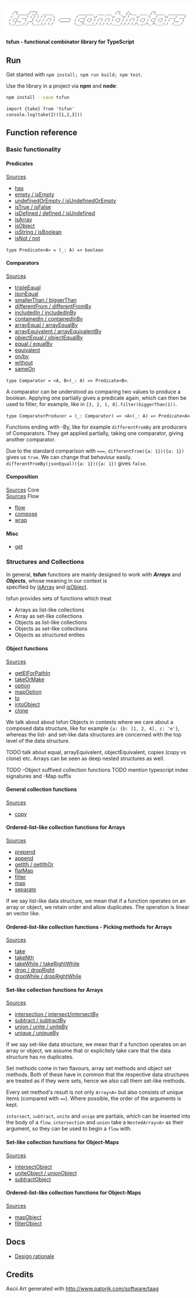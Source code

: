 ![alt](splash.png)                                            

**tsfun - functional combinator library for TypeScript**

## Run

Get started with `npm install; npm run build; npm test`.

Use the library in a project via **npm** and **node**:

```bash
npm install --save tsfun
```

```
import {take} from 'tsfun'
console.log(take(2)([1,2,3]))
```

## Function reference

### Basic functionality

#### Predicates

[Sources](../test/predicates.spec.ts)

* [has](../test/predicates/has.spec.ts)
* [empty / isEmpty](../test/predicates/is_empty.spec.ts)
* [undefinedOrEmpty / isUndefinedOrEmpty](../test/predicates/is_undefined_or_empty.spec.ts)
* [isTrue / isFalse](../test/predicates/is_true.spec.ts)
* [isDefined / defined / isUndefined](../test/predicates/is_defined.spec.ts)
* [isArray](../test/predicates/is_array.spec.ts)
* [isObject](../test/predicates/is_object.spec.ts)
* [isString / isBoolean](../test/predicates/is_string.spec.ts)
* [isNot / not](../test/predicates/is_not.spec.ts)

`type Predicate<A> = (_: A) => boolean`

#### Comparators

[Sources](../src/comparators.ts)

* [tripleEqual](../test/comparators/triple_equal.spec.ts)
* [jsonEqual](../test/comparators/json_equal.spec.ts)
* [smallerThan / biggerThan](../test/comparators/smaller_than.spec.ts)
* [differentFrom / differentFromBy](../test/comparators/different_from.spec.ts)
* [includedIn / includedInBy](../test/comparators/included_in.spec.ts)
* [containedIn / containedInBy](../test/comparators/contained_in.spec.ts)
* [arrayEqual / arrayEqualBy](../test/comparators/array_equal.spec.ts)
* [arrayEquivalent / arrayEquivalentBy](../test/comparators/array_equivalent.spec.ts)
* [objectEqual / objectEqualBy](../test/comparators/object_equal.spec.ts)
* [equal / equalBy](../test/comparators/equal.spec.ts)
* [equivalent](../test/comparators/equivalent.spec.ts)
* [on/by](../test/comparators/on.spec.ts)
* [without](../test/comparators/without.spec.ts)
* [sameOn](../test/comparators/same_on.spec.ts)

`type Comparator = <A, B>(_: A) => Predicate<B>`.

A comparator can be understood as comparing two values to produce a boolean. 
Applying one partially gives a predicate again, which can then be used to filter,
for example, like in `[3, 2, 1, 0].filter(biggerThan(1))`.

`type ComparatorProducer = (_: Comparator) => <A>(_: A) => Predicate<A>`

Functions ending with -By, like for example `differentFromBy` are producers of
Comparators. They get applied partially, taking one comparator, 
giving another comparator.

Due to the standard comparison with `===`, 
`differentFrom({a: 1})({a: 1})` gives us `true`. We can change that
behaviour easily.
`differentFromBy(jsonEqual)({a: 1})({a: 1})` gives `false`.

#### Composition

[Sources](../src/core.ts) Core<br>
[Sources](../src/flow.ts) Flow

* [flow](../test/core/flow.spec.ts)
* [compose](../test/core/compose.spec.ts)
* [wrap](../test/core/wrap.spec.ts)

#### Misc

* [get](../test/core/wrap.spec.ts)

### Structures and Collections

In general, **tsfun** functions are mainly designed to 
work with ***Arrays*** and ***Objects***, whose 
meaning in our context is  
specified by
[isArray](../test/predicates/is_array.spec.ts) and
[isObject](../test/predicates/is_object.spec.ts).

tsfun provides sets of functions which treat

* Arrays as list-like collections
* Array as set-like collections
* Objects as list-like collections
* Objects as set-like collections
* Objects as structured entites 

#### Object functions

[Sources](../src/objects.ts)  

* [getElForPathIn](../test/objects/get_el_for_path_in.spec.ts)
* [takeOrMake](../test/objects/take_or_make.spec.ts)
* [option](../test/objects/option.spec.ts)
* [mapOption](../test/objects/map_option.spec.ts)
* [to](../test/objects/to.spec.ts)
* [intoObject](../test/objects/into_object.spec.ts)
* [clone](../test/objects/clone.spec.ts)

We talk about about tsfun Objects in contexts where we 
care about a composed data structure, like
for example `{a: {b: [1, 2, 4], c: 'e'}`, whereas the list- 
and set-like data structures are concerned with the top level of the data structure.

TODO talk about equal, arrayEquivalent, objectEquivalent, copies (copy vs clone) etc.
Arrays can be seen as deep nested structures as well.

TODO -Object suffixed collection functions 
TODO mention typescript index signatures and -Map suffix

#### General collection functions

[Sources](../src/collections/coll.ts)

* [copy](../test/collections/copy.spec.ts)

#### Ordered-list-like collection functions for Arrays

[Sources](../src/collections/arrays_list_like.ts)

* [prepend](../test/collections/arrays_list_like/prepend.spec.ts)
* [append](../test/collections/arrays_list_like/append.spec.ts)
* [getIth / getIthOr](../test/collections/arrays_list_like/get_ith.spec.ts)
* [flatMap](../test/collections/arrays_list_like/flat_map.spec.ts)
* [filter](../test/collections/arrays_list_like/filter.spec.ts)
* [map](../test/collections/arrays_list_like/map.spec.ts)
* [separate](../test/collections/arrays_list_like/separate.spec.ts)

If we say list-like data structure, we mean that if a 
function operates on an array or object, we retain order
and allow duplicates. The operation is linear an vector like.

#### Ordered-list-like collection functions - Picking methods for Arrays

[Sources](../src/collections/arrays_list_like_pick.ts)

* [take](../test/collections/arrays_list_like/take.spec.ts)
* [takeNth](../test/collections/arrays_list_like/take_nth.spec.ts)
* [takeWhile / takeRightWhile](../test/collections/arrays_list_like/take_while.spec.ts)
* [drop / dropRight](../test/collections/arrays_list_like/drop.spec.ts)
* [dropWhile / dropRightWhile](../test/collections/arrays_list_like/drop_while.spec.ts)

#### Set-like collection functions for Arrays

[Sources](../src/collections/arrays_set_like.ts)

* [intersection / intersect/intersectBy](../test/collections/arrays_set_like/intersect.spec.ts)
* [subtract / subtractBy](../test/collections/arrays_set_like/subtract.spec.ts)
* [union / unite / uniteBy](../test/collections/arrays_set_like/union.spec.ts)
* [unique / uniqueBy](../test/collections/arrays_set_like/unique.spec.ts)

If we say set-like data structure, we mean that if a 
function operates on an array or object, we assume that 
or explicitely take care that the data structure has
no duplicates.

Set methods come in two flavours, array set methods and object set methods.
Both of these have in common that the respective data structures are treated 
as if they were sets, hence we also call them set-like methods.

Every set method's result is not only `Array<A>` but also consists 
of unique items (compared with `==`). Where possible, the order of 
the arguments is kept.

`intersect`, `subtract`, `unite` and `uniqe` are partials, which can be inserted
into the body of a `flow`. `intersection` and `union` take a `NestedArray<A>` as
their argument, so they can be used to begin a `flow` with.

#### Set-like collection functions for Object-Maps

[Sources](../src/collections/objects_set_like.ts)

* [intersectObject](../test/collections/objects_set_like/intersect_object.spec.ts)
* [uniteObject / unionObject](../test/collections/objects_set_like/unite_object.spec.ts)
* [subtractObject](../test/collections/objects_set_like/subtract_object.spec.ts)

#### Ordered-list-like collection functions for Object-Maps

[Sources](../src/collections/objects_list_like.ts)

* [mapObject](../test/collections/objects_list_like/map_object.spec.ts)
* [filterObject](../test/collections/objects_list_like/filter_object.spec.ts)

## Docs

* [Design rationale](doc/design.md) 
 
## Credits 
 
Ascii Art generated with http://www.patorjk.com/software/taag









